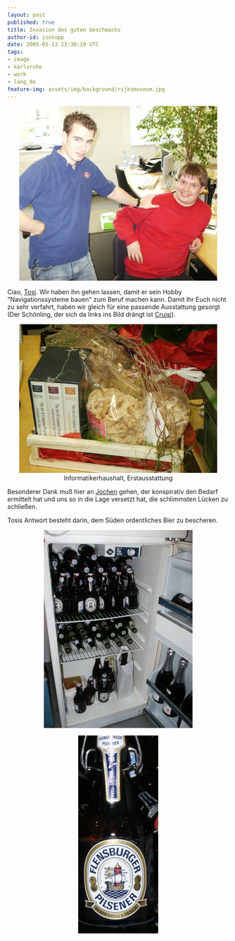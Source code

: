 ```yaml
---
layout: post
published: true
title: Invasion des guten Geschmacks
author-id: isotopp
date: 2005-05-13 13:30:19 UTC
tags:
- image
- karlsruhe
- work
- lang_de
feature-img: assets/img/background/rijksmuseum.jpg
---
```

<div align='center'><img width='450' height='397' border='0' hspace='5' src='/uploads/tosi_cruisi.jpg' alt='' /></div>

Ciao, <a href="http://www.torsten-sievers.de/blog/index.php?/archives/21-ich-hab-die-wohnung-gestrichen-voll.html">Tosi</a>. Wir haben ihn gehen lassen, damit er sein Hobby "Navigationssysteme bauen" zum Beruf machen kann. Damit Ihr Euch nicht zu sehr verfahrt, haben wir gleich für eine passende Ausstattung gesorgt (Der Schönling, der sich da links ins Bild drängt ist <a href="http://blog.eichenberg-online.de/archives/138-Abgestuerzt.html">Cruisi</a>).

<div align='center'><img width='450' height='338' border='0' hspace='5' src='/uploads/knuth.jpg' alt='' />
Informatikerhaushalt, Erstausstattung</div>

Besonderer Dank muß hier an <a href="http://wersdoerfer.com/~jochen/s9y/index.php">Jochen</a> gehen, der konspirativ den Bedarf ermittelt hat und uns so in die Lage versetzt hat, die schlimmsten Lücken zu schließen.

Tosis Antwort besteht darin, dem Süden ordentliches Bier zu bescheren.

<div align='center'><img width='338' height='450' border='0' hspace='5' src='/uploads/flens2.jpg' alt='' />

<img width='182' height='450' border='0' hspace='5' src='/uploads/flens1.jpg' alt='' /></div>
